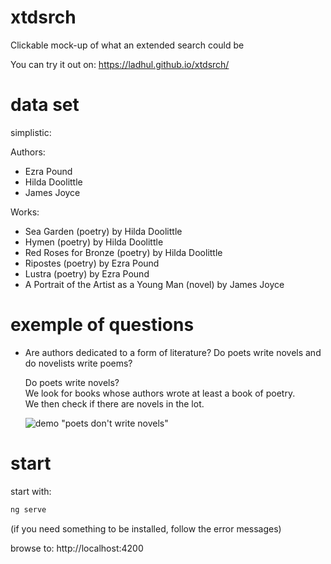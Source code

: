 # xtdsrch

Clickable mock-up of what an extended search could be

You can try it out on: https://ladhul.github.io/xtdsrch/

# data set

simplistic:

Authors:
- Ezra Pound
- Hilda Doolittle
- James Joyce

Works:
- Sea Garden (poetry) by Hilda Doolittle
- Hymen	(poetry) by Hilda Doolittle
- Red Roses for Bronze (poetry) by Hilda Doolittle
- Ripostes (poetry) by Ezra Pound
- Lustra (poetry) by Ezra Pound
- A Portrait of the Artist as a Young Man (novel) by James Joyce

# exemple of questions

- Are authors dedicated to a form of literature? Do poets write novels and do novelists write poems?

  Do poets write novels?  
  We look for books whose authors wrote at least a book of poetry.  
  We then check if there are novels in the lot.

  ![demo "poets don't write novels"](https://github.com/LaDHUL/xtdsrch/blob/master/xtdsrch/poets-dont-write-novels.gif)

# start

start with:
```bash
ng serve
```

(if you need something to be installed, follow the error messages)

browse to: http://localhost:4200
